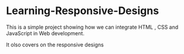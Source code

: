 # Learning-Responsive-Designs

This is a simple project showing how we can integrate HTML , CSS and JavaScript in Web development.

It olso covers on the responsive designs

